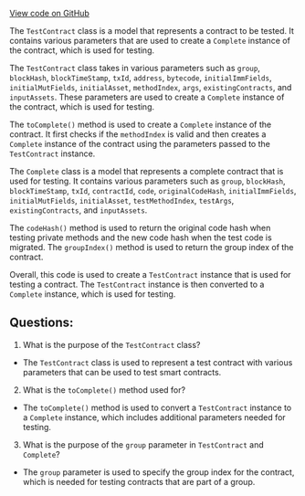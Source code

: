 [View code on GitHub](https://github.com/alephium/alephium/blob/master/api/src/main/scala/org/alephium/api/model/TestContract.scala)

The `TestContract` class is a model that represents a contract to be tested. It contains various parameters that are used to create a `Complete` instance of the contract, which is used for testing. 

The `TestContract` class takes in various parameters such as `group`, `blockHash`, `blockTimeStamp`, `txId`, `address`, `bytecode`, `initialImmFields`, `initialMutFields`, `initialAsset`, `methodIndex`, `args`, `existingContracts`, and `inputAssets`. These parameters are used to create a `Complete` instance of the contract, which is used for testing. 

The `toComplete()` method is used to create a `Complete` instance of the contract. It first checks if the `methodIndex` is valid and then creates a `Complete` instance of the contract using the parameters passed to the `TestContract` instance. 

The `Complete` class is a model that represents a complete contract that is used for testing. It contains various parameters such as `group`, `blockHash`, `blockTimeStamp`, `txId`, `contractId`, `code`, `originalCodeHash`, `initialImmFields`, `initialMutFields`, `initialAsset`, `testMethodIndex`, `testArgs`, `existingContracts`, and `inputAssets`. 

The `codeHash()` method is used to return the original code hash when testing private methods and the new code hash when the test code is migrated. The `groupIndex()` method is used to return the group index of the contract. 

Overall, this code is used to create a `TestContract` instance that is used for testing a contract. The `TestContract` instance is then converted to a `Complete` instance, which is used for testing.
## Questions: 
 1. What is the purpose of the `TestContract` class?
- The `TestContract` class is used to represent a test contract with various parameters that can be used to test smart contracts.

2. What is the `toComplete()` method used for?
- The `toComplete()` method is used to convert a `TestContract` instance to a `Complete` instance, which includes additional parameters needed for testing.

3. What is the purpose of the `group` parameter in `TestContract` and `Complete`?
- The `group` parameter is used to specify the group index for the contract, which is needed for testing contracts that are part of a group.